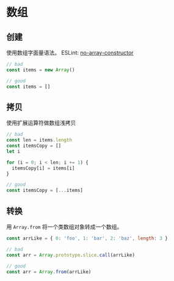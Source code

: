 # 数组

## 创建

使用数组字面量语法。 ESLint: [no-array-constructor](https://eslint.org/docs/rules/no-array-constructor.html)

```js
// bad
const items = new Array()

// good
const items = []
```

## 拷贝

使用扩展运算符做数组浅拷贝 <Badge text="推荐" type="warning"/>

```js
// bad
const len = items.length
const itemsCopy = []
let i

for (i = 0; i < len; i += 1) {
  itemsCopy[i] = items[i]
}

// good
const itemsCopy = [...items]
```

## 转换

用 `Array.from` 将一个类数组对象转成一个数组。

```js
const arrLike = { 0: 'foo', 1: 'bar', 2: 'baz', length: 3 }

// bad
const arr = Array.prototype.slice.call(arrLike)

// good
const arr = Array.from(arrLike)
```

